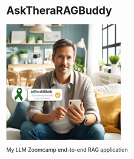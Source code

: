 # AskTheraRAGBuddy

<img src="images/asktheragbuddy_1.png" alt="Example Image" style="width:60%; height:60%;" />

My LLM Zoomcamp end-to-end RAG application

 


